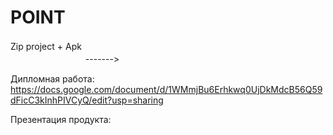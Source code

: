 # POINT

Zip project + Apk ㅤㅤㅤㅤㅤㅤㅤㅤㅤㅤㅤㅤㅤㅤㅤㅤㅤㅤㅤㅤㅤㅤㅤㅤㅤㅤㅤㅤㅤㅤㅤㅤㅤㅤㅤㅤㅤㅤ ------->

Дипломная работа:
https://docs.google.com/document/d/1WMmjBu6Erhkwq0UjDkMdcB56Q59dFicC3kInhPIVCyQ/edit?usp=sharing

Презентация продукта:
